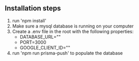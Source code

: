 ## Installation steps

1. run 'npm install'
1. Make sure a mysql database is running on your computer
1. Create a .env file in the root with the following properties:
   - DATABASE_URL=""
   - PORT=3000
   - GOOGLE_CLIENT_ID=""
1. run 'npm run prisma-push' to populate the database
